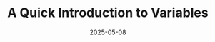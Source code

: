 ---
title: A Quick Introduction to Variables
date: 2025-05-08
tags:
  - Notes 
  - IIT Madras
excludeSearch: false
weight: 4
---